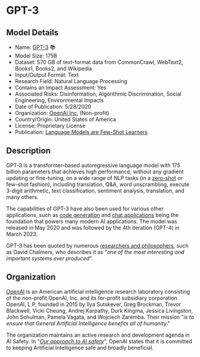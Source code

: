 # GPT-3

## Model Details

- Name: [GPT-3](https://arxiv.org/abs/2005.14165) 📚
- Model Size: 175B
- Dataset: 570 GB of text-format data from CommonCrawl, WebText2, Books1, Books2, and Wikipedia
- Input/Output Format: Text
- Research Field: Natural Language Processing
- Contains an Impact Assessment: Yes
- Associated Risks: Disinformation, Algorithmic Discrimination, Social Engineering, Environmental Impacts
- Date of Publication: 5/28/2020
- Organization: [OpenAI Inc.](https://openai.com/) (Non-profit)
- Country/Origin: United States of America
- License: Proprietary License
- Publication: [Language Models are Few-Shot Learners](https://arxiv.org/abs/2005.14165)

## Description

GPT-3 is a transformer-based autoregressive language model with 175 billion parameters that achieves high performance, without any gradient updating or fine-tuning, on a wide range of NLP tasks (in a [zero-shot](https://en.wikipedia.org/wiki/Zero-shot_learning) or few-shot fashion), including translation, Q&A, word unscrambling, execute 3-digit arithmetic, text classification, sentiment analysis, translation, and many others.

The capabilities of GPT-3 have also been used for various other applications, such as [code generation](https://openai.com/blog/openai-codex/) and [chat applications](https://chat.openai.com/) being the foundation that powers many modern AI applications. The model was released in May 2020 and was followed by the 4th iteration (GPT-4) in March 2023.

GPT-3 has been quoted by numerous [researchers and philosophers](https://dailynous.com/2020/07/30/philosophers-gpt-3/), such as David Chalmers, who describes it as "_one of the most interesting and important systems ever produced_".

## Organization

[OpenAI](https://openai.com/) is an American artificial intelligence research laboratory consisting of the non-profit OpenAI, Inc. and its for-profit subsidiary corporation OpenAI, L.P, founded in 2015 by Ilya Sutskever, Greg Brockman, Trevor Blackwell, Vicki Cheung, Andrej Karpathy, Durk Kingma, Jessica Livingston, John Schulman, Pamela Vagata, and Wojciech Zaremba. Their mission "_is to ensure that General Artificial Intelligence benefits all of humanity_."  
  
The organization maintains an active research and development agenda in AI Safety. In "_[Our approach to AI safety](https://openai.com/blog/our-approach-to-ai-safety)_", OpenAI states that it is committed to keeping Artificial Intelligence safe and broadly beneficial.
